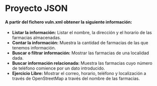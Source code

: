 # Proyecto JSON
#### A partir del fichero vuln.xml obtener la siguiente información:
* **Listar la información:** Listar el nombre, la dirección y el horario de las farmacias almacenadas.
* **Contar la información:** Muestra la cantidad de farmacias de las que tenemos información.
* **Buscar o filtrar información:** Mostrar las farmacias de una localidad dada.
* **Buscar información relacionada:** Muestra las farmacias cuyo número de teléfono comience por un dato introducido.
* **Ejercicio Libre:** Mostrar el correo, horario, teléfono y localización a través de OpenStreetMap a través del nombre de las farmacias. 
